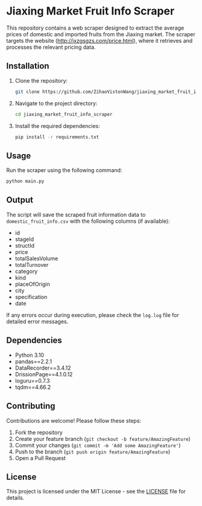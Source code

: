 # Jiaxing Market Fruit Info Scraper

This repository contains a web scraper designed to extract the average prices of domestic and imported fruits from the Jiaxing market. The scraper targets the website (<http://jxzgsgzs.com/price.html>), where it retrieves and processes the relevant pricing data.

## Installation

1. Clone the repository:

   ```bash
   git clone https://github.com/ZihaoVistonWang/jiaxing_market_fruit_info_scraper.git
   ```

2. Navigate to the project directory:

   ```bash
   cd jiaxing_market_fruit_info_scraper
   ```

3. Install the required dependencies:

   ```bash
   pip install -r requirements.txt
   ```

## Usage

Run the scraper using the following command:

```bash
python main.py
```

## Output

The script will save the scraped fruit information data to `domestic_fruit_info.csv` with the following columns (if available):

- id
- stageId
- structId
- price
- totalSalesVolume
- totalTurnover
- category
- kind
- placeOfOrigin
- city
- specification
- date

If any errors occur during execution, please check the `log.log` file for detailed error messages.

## Dependencies

- Python 3.10
- pandas==2.2.1
- DataRecorder==3.4.12
- DrissionPage==4.1.0.12
- loguru==0.7.3
- tqdm==4.66.2

## Contributing

Contributions are welcome! Please follow these steps:

1. Fork the repository
2. Create your feature branch (`git checkout -b feature/AmazingFeature`)
3. Commit your changes (`git commit -m 'Add some AmazingFeature'`)
4. Push to the branch (`git push origin feature/AmazingFeature`)
5. Open a Pull Request

## License

This project is licensed under the MIT License - see the [LICENSE](LICENSE) file for details.
